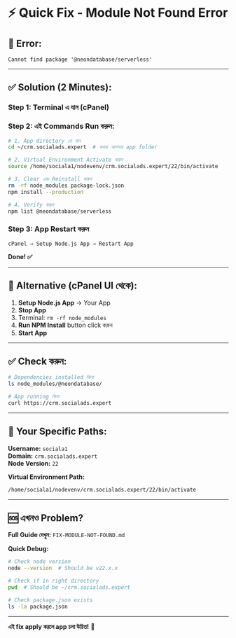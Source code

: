 # ⚡ Quick Fix - Module Not Found Error

## 🎯 Error:
```
Cannot find package '@neondatabase/serverless'
```

---

## ✅ Solution (2 Minutes):

### Step 1: Terminal এ যান (cPanel)

### Step 2: এই Commands Run করুন:

```bash
# 1. App directory তে যান
cd ~/crm.socialads.expert  # অথবা আপনার app folder

# 2. Virtual Environment Activate করুন
source /home/sociala1/nodevenv/crm.socialads.expert/22/bin/activate

# 3. Clear এবং Reinstall করুন
rm -rf node_modules package-lock.json
npm install --production

# 4. Verify করুন
npm list @neondatabase/serverless
```

### Step 3: App Restart করুন
```
cPanel → Setup Node.js App → Restart App
```

**Done! ✅**

---

## 🔄 Alternative (cPanel UI থেকে):

1. **Setup Node.js App** → Your App
2. **Stop App**
3. Terminal: `rm -rf node_modules`
4. **Run NPM Install** button click করুন
5. **Start App**

---

## ✅ Check করুন:

```bash
# Dependencies installed কিনা
ls node_modules/@neondatabase/

# App running কিনা
curl https://crm.socialads.expert
```

---

## 📍 Your Specific Paths:

**Username:** `sociala1`  
**Domain:** `crm.socialads.expert`  
**Node Version:** `22`

**Virtual Environment Path:**
```bash
/home/sociala1/nodevenv/crm.socialads.expert/22/bin/activate
```

---

## 🆘 এখনও Problem?

**Full Guide দেখুন:** `FIX-MODULE-NOT-FOUND.md`

**Quick Debug:**
```bash
# Check node version
node --version  # Should be v22.x.x

# Check if in right directory
pwd  # Should be ~/crm.socialads.expert

# Check package.json exists
ls -la package.json
```

---

**এই fix apply করলে app চলা উচিত!** 🚀
